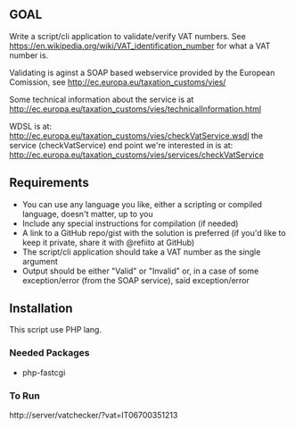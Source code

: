 ## GOAL
Write a script/cli application to validate/verify VAT numbers.
See https://en.wikipedia.org/wiki/VAT_identification_number for what a VAT number is.

Validating is aginst a SOAP based webservice provided by the European Comission, see http://ec.europa.eu/taxation_customs/vies/

Some technical information about the service is at http://ec.europa.eu/taxation_customs/vies/technicalInformation.html

WDSL is at: http://ec.europa.eu/taxation_customs/vies/checkVatService.wsdl 
the service (checkVatService) end point we're interested in is at: http://ec.europa.eu/taxation_customs/vies/services/checkVatService

## Requirements
- You can use any language you like, either a scripting or compiled language, doesn't matter, up to you
- Include any special instructions for compilation (if needed)
- A link to a GitHub repo/gist with the solution is preferred (if you'd like to keep it private, share it with @refiito at GitHub)
- The script/cli application should take a VAT number as the single argument
- Output should be either "Valid" or "Invalid" or, in a case of some exception/error (from the SOAP service), said exception/error

## Installation
This script use PHP lang.

### Needed Packages
- php-fastcgi

### To Run

http://server/vatchecker/?vat=IT06700351213


